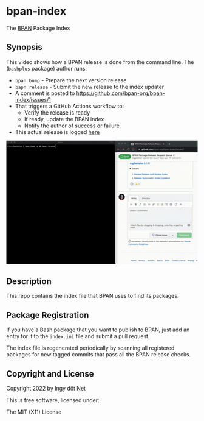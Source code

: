 bpan-index
==========

The [BPAN](https://github.com/bpan-org/bpan#readme) Package Index

## Synopsis

This video shows how a BPAN release is done from the command line.
The (`bashplus` package) author runs:

* `bpan bump` - Prepare the next version release
* `bapn release` - Submit the new release to the index updater
* A comment is posted to https://github.com/bpan-org/bpan-index/issues/1
* That triggers a GitHub Actions workflow to:
  * Verify the release is ready
  * If ready, update the BPAN index
  * Notify the author of success or failure
* This actual release is logged [here](
  https://github.com/bpan-org/bpan-index/issues/1#issuecomment-1257059529)

![BPAN Release Flow](img/bpan-release.gif)

## Description

This repo contains the index file that BPAN uses to find its packages.

## Package Registration

If you have a Bash package that you want to publish to BPAN, just add an entry
for it to the `index.ini` file and submit a pull request.

The index file is regenerated periodically by scanning all registered packages
for new tagged commits that pass all the BPAN release checks.

## Copyright and License

Copyright 2022 by Ingy döt Net

This is free software, licensed under:

The MIT (X11) License
